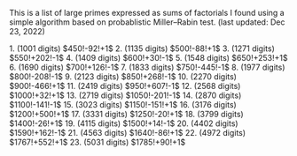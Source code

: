 This is a list of large primes expressed as sums of factorials I found using a simple algorithm based on probablistic Miller–Rabin test. (last updated: Dec 23, 2022)
<p/>
<p/>
1. (1001 digits) $450!-92!+1$
2. (1135 digits) $500!-88!+1$
3. (1271 digits) $550!+202!-1$
4. (1409 digits) $600!+30!-1$
5. (1548 digits) $650!+253!+1$
6. (1690 digits) $700!+126!-1$
7. (1833 digits) $750!-445!-1$
8. (1977 digits) $800!-208!-1$
9. (2123 digits) $850!+268!-1$
10. (2270 digits) $900!-466!+1$
11. (2419 digits) $950!+607!-1$
12. (2568 digits) $1000!+32!+1$
13. (2719 digits) $1050!-201!-1$
14. (2870 digits) $1100!-141!-1$
15. (3023 digits) $1150!-151!+1$
16. (3176 digits) $1200!+500!+1$
17. (3331 digits) $1250!-20!+1$
18. (3799 digits) $1400!-26!+1$
19. (4115 digits) $1500!+14!-1$
20. (4402 digits) $1590!+162!-1$
21. (4563 digits) $1640!-86!+1$
22. (4972 digits) $1767!+552!+1$
23. (5031 digits) $1785!+90!+1$


<p/>
<p/>
<html lang="en">
<head>
<meta http-equiv="content-type" content="text/html; charset=utf-8">
<script type="text/javascript" charset="utf-8" src="
https://cdn.mathjax.org/mathjax/latest/MathJax.js?config=TeX-AMS-MML_HTMLorMML,
https://vincenttam.github.io/javascripts/MathJaxLocal.js"></script>
</head>
